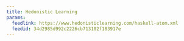 ```yaml
---
title: Hedonistic Learning
params:
  feedlink: https://www.hedonisticlearning.com/haskell-atom.xml
  feedid: 34d2985d992c2226cb713102f183917e
---
```

